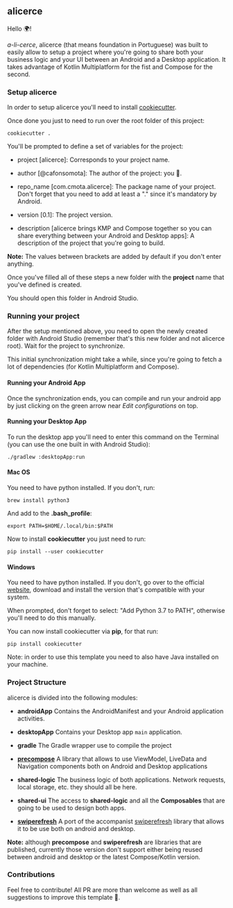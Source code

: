 ## alicerce

Hello 🌍!

_a-li-cerce_, alicerce (that means foundation in Portuguese) was built to easily allow to setup a project where you're going to share both your business logic and your UI between an Android and a Desktop application. It takes advantage of Kotlin Multiplatform for the fist and Compose for the second.

### Setup alicerce

In order to setup alicerce you'll need to install [cookiecutter](https://github.com/cookiecutter/cookiecutter).

Once done you just to need to run over the root folder of this project:

```
cookiecutter .
```

You'll be prompted to define a set of variables for the project:

* project [alicerce]: 
Corresponds to your project name.

* author [@cafonsomota]: 
The author of the project: you 🙂.

* repo_name [com.cmota.alicerce]: 
The package name of your project. Don't forget that you need to add at least a "." since it's mandatory by Android.

* version [0.1]: 
The project version.

* description [alicerce brings KMP and Compose together so you can share everything between your Android and Desktop apps]: 
A description of the project that you're going to build.


**Note:** The values between brackets are added by default if you don't enter anything.

Once you've filled all of these steps a new folder with the **project** name that you've defined is created. 

You should open this folder in Android Studio.


### Running your project

After the setup mentioned above, you need to open the newly created folder with Android Studio (remember that's this new folder and not alicerce root). Wait for the project to synchronize.

This initial synchronization might take a while, since you're going to fetch a lot of dependencies (for Kotlin Multiplatform and Compose).

#### Running your Android App

Once the synchronization ends, you can compile and run your android app by just clicking on the green arrow near _Edit configurations_ on top.

#### Running your Desktop App

To run the desktop app you'll need to enter this command on the Terminal (you can use the one built in with Android Studio):

```
./gradlew :desktopApp:run
```


#### Mac OS

You need to have python installed. If you don't, run:

```
brew install python3
```

And add to the **.bash_profile**:

```
export PATH=$HOME/.local/bin:$PATH
```

Now to install **cookiecutter** you just need to run:

```
pip install --user cookiecutter
```

#### Windows

You need to have python installed. If you don't, go over to the official [website](https://www.python.org/downloads/windows/), download and install the version that's compatible with your system.

When prompted, don't forget to select: "Add Python 3.7 to PATH", otherwise you'll need to do this manually.

You can now install cookiecutter via **pip**, for that run:

```
pip install cookiecutter
```

Note: in order to use this template you need to also have Java installed on your machine.


### Project Structure

alicerce is divided into the following modules:

- **androidApp**
Contains the AndroidManifest and your Android application activities.

- **desktopApp**
Contains your Desktop app `main` application.

- **gradle**
The Gradle wrapper use to compile the project

- [**precompose**](https://github.com/Tlaster/PreCompose)
A library that allows to use ViewModel, LiveData and Navigation components both on Android and Desktop applications

- **shared-logic**
The business logic of both applications. Network requests, local storage, etc. they should all be here.

- **shared-ui**
The access to **shared-logic** and all the **Composables** that are going to be used to design both apps.

- [**swiperefresh**](https://github.com/Syer10/accompanist/tree/main/swiperefresh)
A port of the accompanist [swiperefresh](https://github.com/google/accompanist/tree/main/swiperefresh) library that allows it to be use both on android and desktop.


**Note:** although **precompose** and **swiperefresh** are libraries that are published, currently those version don't support either being reused between android and desktop or the latest Compose/Kotlin version.


### Contributions

Feel free to contribute! All PR are more than welcome as well as all suggestions to improve this template 🙌.

